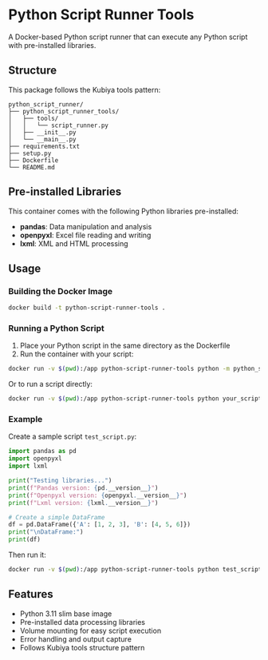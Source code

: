 # Python Script Runner Tools

A Docker-based Python script runner that can execute any Python script with pre-installed libraries.

## Structure

This package follows the Kubiya tools pattern:
```
python_script_runner/
├── python_script_runner_tools/
│   ├── tools/
│   │   └── script_runner.py
│   ├── __init__.py
│   └── __main__.py
├── requirements.txt
├── setup.py
├── Dockerfile
└── README.md
```

## Pre-installed Libraries

This container comes with the following Python libraries pre-installed:
- **pandas**: Data manipulation and analysis
- **openpyxl**: Excel file reading and writing
- **lxml**: XML and HTML processing

## Usage

### Building the Docker Image

```bash
docker build -t python-script-runner-tools .
```

### Running a Python Script

1. Place your Python script in the same directory as the Dockerfile
2. Run the container with your script:

```bash
docker run -v $(pwd):/app python-script-runner-tools python -m python_script_runner_tools your_script.py
```

Or to run a script directly:

```bash
docker run -v $(pwd):/app python-script-runner-tools python your_script.py
```

### Example

Create a sample script `test_script.py`:

```python
import pandas as pd
import openpyxl
import lxml

print("Testing libraries...")
print(f"Pandas version: {pd.__version__}")
print(f"Openpyxl version: {openpyxl.__version__}")
print(f"Lxml version: {lxml.__version__}")

# Create a simple DataFrame
df = pd.DataFrame({'A': [1, 2, 3], 'B': [4, 5, 6]})
print("\nDataFrame:")
print(df)
```

Then run it:

```bash
docker run -v $(pwd):/app python-script-runner-tools python test_script.py
```

## Features

- Python 3.11 slim base image
- Pre-installed data processing libraries
- Volume mounting for easy script execution
- Error handling and output capture
- Follows Kubiya tools structure pattern 